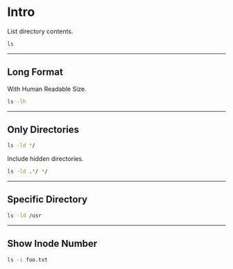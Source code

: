 # Intro

List directory contents.

```bash {copyable}
ls
```

---

## Long Format

With Human Readable Size.

```bash {copyable}
ls -lh
```

---

## Only Directories

```bash {copyable}
ls -ld */
```

Include hidden directories.

```bash {copyable}
ls -ld .*/ */
```

---

## Specific Directory

```bash {copyable}
ls -ld /usr
```

---

## Show Inode Number

```bash {copyable}
ls -i foo.txt
```

